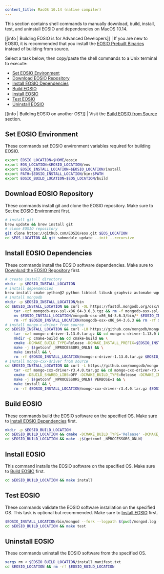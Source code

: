 ```yaml
---
content_title: MacOS 10.14 (native compiler)
---
```


<!-- This document is aggregated by our internal documentation tool to generate EOSIO documentation. 
The code within the codeblocks below is used in our CI/CD! 
 - It will be converted line by line into statements inside of a temporary Dockerfile and used to build our docker tag for this OS. Therefore, COPY, RUN, and other Dockerfile-isms are not permitted!
 - Code changes will update hashes and regenerate new docker images, so use with caution and do not modify unless necessary. However blank lines and # comments will not change the hash and are safe to add and remove
 - Any export VARNAME, when it's alone on a line, will be converted to ENV VARNAME in the dockerfile -->

This section contains shell commands to manually download, build, install, test, and uninstall EOSIO and dependencies on MacOS 10.14.

[[info | Building EOSIO is for Advanced Developers]]
| If you are new to EOSIO, it is recommended that you install the [EOSIO Prebuilt Binaries](../../../00_install-prebuilt-binaries.md) instead of building from source.

Select a task below, then copy/paste the shell commands to a Unix terminal to execute:

* [Set EOSIO Environment](#set-eosio-environment)
* [Download EOSIO Repository](#download-eosio-repository)
* [Install EOSIO Dependencies](#install-eosio-dependencies)
* [Build EOSIO](#build-eosio)
* [Install EOSIO](#install-eosio)
* [Test EOSIO](#test-eosio)
* [Uninstall EOSIO](#uninstall-eosio)

[[info | Building EOSIO on another OS?]]
| Visit the [Build EOSIO from Source](../../index.md) section.

## Set EOSIO Environment
These commands set EOSIO environment variables required for building EOSIO.
<!-- DAC ENV -->
```sh
export EOSIO_LOCATION=$HOME/eosio
export EOS_LOCATION=$EOSIO_LOCATION/eos
export EOSIO_INSTALL_LOCATION=$EOSIO_LOCATION/install
export PATH=$EOSIO_INSTALL_LOCATION/bin:$PATH
export EOSIO_BUILD_LOCATION=$EOS_LOCATION/build
```
<!-- DAC ENV END -->

## Download EOSIO Repository
These commands install git and clone the EOSIO repository. Make sure to [Set the EOSIO Environment](#set-eosio-environment) first.
<!-- DAC CLONE -->
```sh
# install git
brew update && brew install git
# clone EOSIO repository
git clone https://github.com/EOSIO/eos.git $EOS_LOCATION
cd $EOS_LOCATION && git submodule update --init --recursive
```
<!-- DAC CLONE END -->

## Install EOSIO Dependencies
These commands install the EOSIO software dependencies. Make sure to [Download the EOSIO Repository](#download-eosio-repository) first.
<!-- DAC DEPS -->
```sh
# create install directory
mkdir -p $EOSIO_INSTALL_LOCATION
# install dependencies
brew install cmake python@2 python libtool libusb graphviz automake wget gmp pkgconfig doxygen openssl@1.1 jq boost || :
# install mongodb
mkdir -p $EOSIO_INSTALL_LOCATION/bin
cd $EOSIO_INSTALL_LOCATION && curl -OL https://fastdl.mongodb.org/osx/mongodb-osx-ssl-x86_64-3.6.3.tgz
    tar -xzf mongodb-osx-ssl-x86_64-3.6.3.tgz && rm -f mongodb-osx-ssl-x86_64-3.6.3.tgz && \
    mv $EOSIO_INSTALL_LOCATION/mongodb-osx-x86_64-3.6.3/bin/* $EOSIO_INSTALL_LOCATION/bin/ && \
    rm -rf $EOSIO_INSTALL_LOCATION/mongodb-osx-x86_64-3.6.3 && rm -rf $EOSIO_INSTALL_LOCATION/mongodb-osx-ssl-x86_64-3.6.3.tgz
# install mongo-c-driver from source
cd $EOSIO_INSTALL_LOCATION && curl -LO https://github.com/mongodb/mongo-c-driver/releases/download/1.13.0/mongo-c-driver-1.13.0.tar.gz && \
    tar -xzf mongo-c-driver-1.13.0.tar.gz && cd mongo-c-driver-1.13.0 && \
    mkdir -p cmake-build && cd cmake-build && \
    cmake -DCMAKE_BUILD_TYPE=Release -DCMAKE_INSTALL_PREFIX=$EOSIO_INSTALL_LOCATION -DENABLE_BSON=ON -DENABLE_SSL=DARWIN -DENABLE_AUTOMATIC_INIT_AND_CLEANUP=OFF -DENABLE_STATIC=ON -DENABLE_ICU=OFF -DENABLE_SASL=OFF -DENABLE_SNAPPY=OFF .. && \
    make -j $(getconf _NPROCESSORS_ONLN) && \
    make install && \
    rm -rf $EOSIO_INSTALL_LOCATION/mongo-c-driver-1.13.0.tar.gz $EOSIO_INSTALL_LOCATION/mongo-c-driver-1.13.0
# install mongo-cxx-driver from source
cd $EOSIO_INSTALL_LOCATION && curl -L https://github.com/mongodb/mongo-cxx-driver/archive/r3.4.0.tar.gz -o mongo-cxx-driver-r3.4.0.tar.gz && \
    tar -xzf mongo-cxx-driver-r3.4.0.tar.gz && cd mongo-cxx-driver-r3.4.0/build && \
    cmake -DBUILD_SHARED_LIBS=OFF -DCMAKE_BUILD_TYPE=Release -DCMAKE_INSTALL_PREFIX=$EOSIO_INSTALL_LOCATION .. && \
    make -j $(getconf _NPROCESSORS_ONLN) VERBOSE=1 && \
    make install && \
    rm -rf $EOSIO_INSTALL_LOCATION/mongo-cxx-driver-r3.4.0.tar.gz $EOSIO_INSTALL_LOCATION/mongo-cxx-driver-r3.4.0
```
<!-- DAC DEPS END -->

## Build EOSIO
These commands build the EOSIO software on the specified OS. Make sure to [Install EOSIO Dependencies](#install-eosio-dependencies) first.
<!-- DAC BUILD -->
```sh
mkdir -p $EOSIO_BUILD_LOCATION
cd $EOSIO_BUILD_LOCATION && cmake -DCMAKE_BUILD_TYPE='Release' -DCMAKE_INSTALL_PREFIX=$EOSIO_INSTALL_LOCATION -DBUILD_MONGO_DB_PLUGIN=true -DENABLE_MULTIVERSION_PROTOCOL_TEST=true ..
cd $EOSIO_BUILD_LOCATION && make -j$(getconf _NPROCESSORS_ONLN)
```
<!-- DAC BUILD END -->

## Install EOSIO
This command installs the EOSIO software on the specified OS. Make sure to [Build EOSIO](#build-eosio) first.
<!-- DAC INSTALL -->
```sh
cd $EOSIO_BUILD_LOCATION && make install
```
<!-- DAC INSTALL END -->

## Test EOSIO
These commands validate the EOSIO software installation on the specified OS. This task is optional but recommended. Make sure to [Install EOSIO](#install-eosio) first.
<!-- DAC IGNORE -->
```sh
$EOSIO_INSTALL_LOCATION/bin/mongod --fork --logpath $(pwd)/mongod.log --dbpath $(pwd)/mongodata
cd $EOSIO_BUILD_LOCATION && make test
```
<!-- DAC IGNORE END -->

## Uninstall EOSIO
These commands uninstall the EOSIO software from the specified OS.
<!-- DAC UNINSTALL -->
```sh
xargs rm < $EOSIO_BUILD_LOCATION/install_manifest.txt
cd $EOSIO_LOCATION && rm -rf $EOSIO_BUILD_LOCATION
```
<!-- DAC UNINSTALL END -->